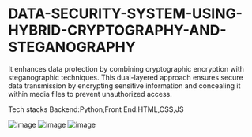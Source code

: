 # DATA-SECURITY-SYSTEM-USING-HYBRID-CRYPTOGRAPHY-AND-STEGANOGRAPHY

It enhances data protection by combining cryptographic encryption with steganographic techniques. This dual-layered approach ensures secure data transmission by encrypting sensitive information and concealing it within media files to prevent unauthorized access.

Tech stacks Backend:Python,Front End:HTML,CSS,JS

![image](https://github.com/user-attachments/assets/8a6ae42f-0db9-4c1b-86ed-c5f122f636e5)
![image](https://github.com/user-attachments/assets/5cd52a18-545d-4dc1-9c4b-2e3a7b48ce53)
![image](https://github.com/user-attachments/assets/1a566adc-b6c6-4d32-938d-1322e2a96801)


